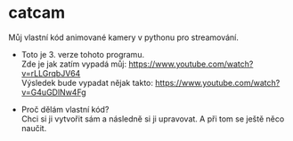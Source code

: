 # catcam
Můj vlastní kód animované kamery v pythonu pro streamování.

* Toto je 3. verze tohoto programu. <br />
Zde je jak zatím vypadá můj: https://www.youtube.com/watch?v=rLLGrqbJV64 <br />
Výsledek bude vypadat nějak takto: https://www.youtube.com/watch?v=G4uGDlNw4Fg 


* Proč dělám vlastní kód? <br />
Chci si ji vytvořit sám a následně si ji upravovat. A při tom se ještě něco naučit.
